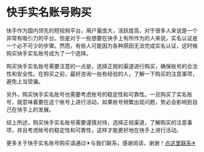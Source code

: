 # 快手实名账号购买

快手作为国内领先的短视频平台，用户量庞大，活跃度高，对于很多人来说是一个非常有吸引力的平台。但是对于一些想要在快手上有所作为的人来说，实名认证是一个必不可少的步骤。然而，有些人可能因为各种原因无法完成实名认证，这时候购买快手实名账号成为了一个选择。

购买快手实名账号需要注意的一点是，选择正规的渠道进行购买，确保账号的合法性和安全性。在购买之前，最好咨询一些有经验的人，了解一下购买的注意事项，避免上当受骗。

另外，购买快手实名账号也需要考虑账号的稳定性和可靠性。一旦购买了实名账号，就意味着要在这个账号上进行活动，如果账号频繁出现问题，势必会影响到自己在快手上的发展。

综上所述，购买快手实名账号需要谨慎对待，选择正规渠道，了解购买的注意事项，并且考虑账号的稳定性和可靠性，这样才能更好地在快手上进行活动。

更多关于快手实名账号购买请通过✈与我们联系，感谢阅读，谢谢！[点这里联系✈](https://a.k02.cc)
